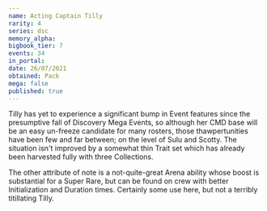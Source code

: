 ```yaml
---
name: Acting Captain Tilly
rarity: 4
series: dsc
memory_alpha:
bigbook_tier: 7
events: 34
in_portal:
date: 26/07/2021
obtained: Pack
mega: false
published: true
---
```


Tilly has yet to experience a significant bump in Event features since the presumptive fall of Discovery Mega Events, so although her CMD base will be an easy un-freeze candidate for many rosters, those thawpertunities have been few and far between; on the level of Sulu and Scotty. The situation isn't improved by a somewhat thin Trait set which has already been harvested fully with three Collections.

The other attribute of note is a not-quite-great Arena ability whose boost is substantial for a Super Rare, but can be found on crew with better Initialization and Duration times. Certainly some use here, but not a terribly titillating Tilly.
